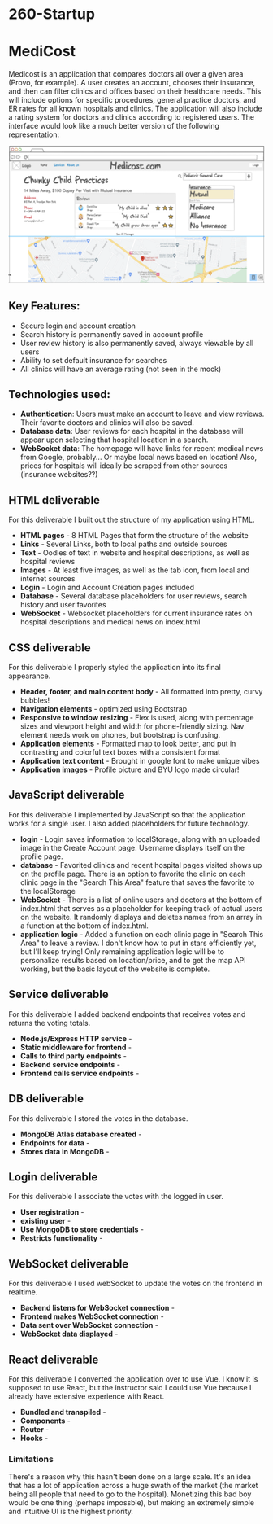 # 260-Startup

# MediCost
Medicost is an application that compares doctors all over a given area (Provo, for example). A user creates an account, chooses their insurance, and then can filter clinics and offices based on their healthcare needs. This will include options for specific procedures, general practice doctors, and ER rates for all known hospitals and clinics. The application will also include a rating system for doctors and clinics according to registered users. The interface would look like a much better version of the following representation:

![Mock!](mock.png)

## Key Features:
- Secure login and account creation 
- Search history is permanently saved in account profile
- User review history is also permanently saved, always viewable by all users
- Ability to set default insurance for searches
- All clinics will have an average rating (not seen in the mock)

## Technologies used:
- **Authentication**: Users must make an account to leave and view reviews. Their favorite doctors and clinics will also be saved. 
- **Database data**: User reviews for each hospital in the database will appear upon selecting that hospital location in a search. 
- **WebSocket data**: The homepage will have links for recent medical news from Google, probably... Or maybe local news based on location! Also, prices for hospitals will ideally be scraped from other sources (insurance websites??)

## HTML deliverable

For this deliverable I built out the structure of my application using HTML.

- **HTML pages** - 8 HTML Pages that form the structure of the website
- **Links** - Several Links, both to local paths and outside sources
- **Text** - Oodles of text in website and hospital descriptions, as well as hospital reviews
- **Images** - At least five images, as well as the tab icon, from local and internet sources
- **Login** - Login and Account Creation pages included
- **Database** - Several database placeholders for user reviews, search history and user favorites
- **WebSocket** - Websocket placeholders for current insurance rates on hospital descriptions and medical news on index.html

## CSS deliverable

For this deliverable I properly styled the application into its final appearance.

- **Header, footer, and main content body** - All formatted into pretty, curvy bubbles!
- **Navigation elements** - optimized using Bootstrap
- **Responsive to window resizing** - Flex is used, along with percentage sizes and viewport height and
width for phone-friendly sizing. Nav element needs work on phones, but bootstrap is confusing.
- **Application elements** - Formatted map to look better, and put in contrasting and colorful text
boxes with a consistent format
- **Application text content** - Brought in google font to make unique vibes
- **Application images** - Profile picture and BYU logo made circular!

## JavaScript deliverable

For this deliverable I implemented by JavaScript so that the application works for a single user. I also added placeholders for future technology.

- **login** - Login saves information to localStorage, along with an uploaded image in the Create Account page. Username displays itself on the profile page.
- **database** - Favorited clinics and recent hospital pages visited shows up on the profile page. There is an option to favorite the clinic on each clinic page in the "Search This Area" feature that saves the favorite to the localStorage
- **WebSocket** - There is a list of online users and doctors at the bottom of index.html that serves as a placeholder for keeping track of actual users on the website. It randomly displays and deletes names from an array in a function at the bottom of index.html.
- **application logic** - Added a function on each clinic page in "Search This Area" to leave a review. I don't know how to put in stars efficiently yet, but I'll keep trying! Only remaining application logic will be to personalize results based on location/price, and to get the map API working, but the basic layout of the website is complete. 

## Service deliverable

For this deliverable I added backend endpoints that receives votes and returns the voting totals.

- **Node.js/Express HTTP service** - 
- **Static middleware for frontend** - 
- **Calls to third party endpoints** - 
- **Backend service endpoints** - 
- **Frontend calls service endpoints** - 

## DB deliverable

For this deliverable I stored the votes in the database.

- **MongoDB Atlas database created** - 
- **Endpoints for data** - 
- **Stores data in MongoDB** - 

## Login deliverable

For this deliverable I associate the votes with the logged in user.

- **User registration** - 
- **existing user** - 
- **Use MongoDB to store credentials** - 
- **Restricts functionality** - 

## WebSocket deliverable

For this deliverable I used webSocket to update the votes on the frontend in realtime.

- **Backend listens for WebSocket connection** - 
- **Frontend makes WebSocket connection** - 
- **Data sent over WebSocket connection** - 
- **WebSocket data displayed** - 

## React deliverable

For this deliverable I converted the application over to use Vue. I know it is supposed to use React, but the instructor said I could use Vue because I already have extensive experience with React.

- **Bundled and transpiled** - 
- **Components** - 
- **Router** - 
- **Hooks** - 

### Limitations
There's a reason why this hasn't been done on a large scale. It's an idea that has a lot of application across a huge swath of the market (the market being all people that need to go to the hospital). Monetizing this bad boy would be one thing (perhaps impossble), but making an extremely simple and intuitive UI is the highest priority.

